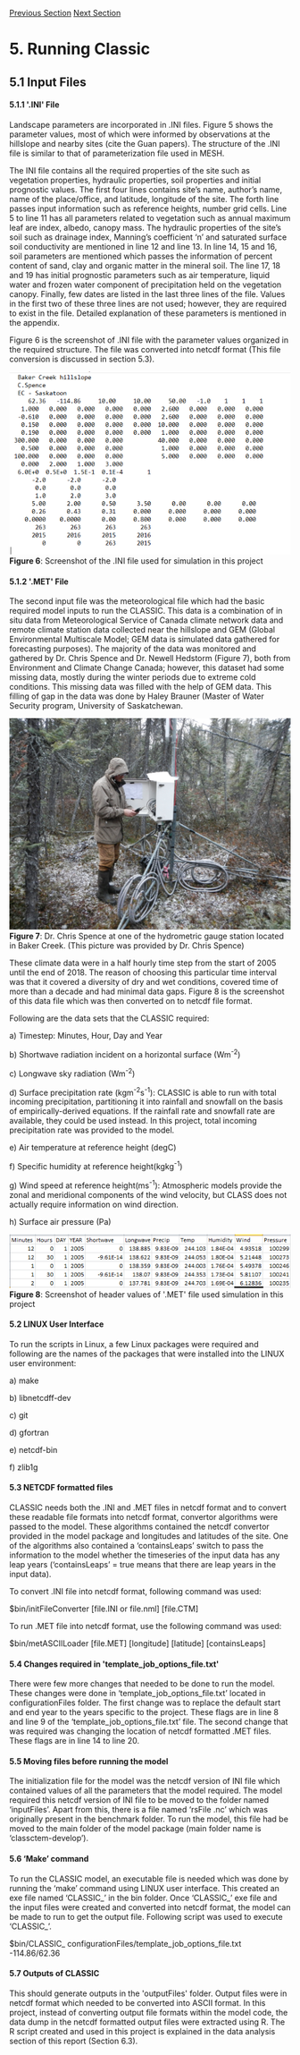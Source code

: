 ---
---

[Previous Section](model.html)
[Next Section](data.html)

# 5. Running Classic

## 5.1 Input Files

#### 5.1.1 '.INI' File

Landscape parameters are incorporated in .INI files. Figure 5 shows the parameter values, most of which were informed by observations at the hillslope and nearby sites (cite the Guan papers). The structure of the .INI file is similar to that of parameterization file used in MESH.

The INI file contains all the required properties of the site such as vegetation properties, hydraulic properties, soil properties and initial prognostic values. The first four lines contains site’s name, author’s name, name of the place/office, and latitude, longitude of the site. The forth line passes input information such as reference heights, number grid cells. Line 5 to line 11 has all parameters related to vegetation such as annual maximum leaf are index, albedo, canopy mass. The hydraulic properties of the site’s soil such as drainage index, Manning’s coefficient ‘n’ and saturated surface soil conductivity are mentioned in line 12 and line 13. In line 14, 15 and 16, soil parameters are mentioned which passes the information of percent content of sand, clay and organic matter in the mineral soil. The line 17, 18 and 19 has initial prognostic parameters such as air temperature, liquid water and frozen water component of precipitation held on the vegetation canopy. Finally, few dates are listed in the last three lines of the file. Values in the first two of these three lines are not used; however, they are required to exist in the file. Detailed explanation of these parameters is mentioned in the appendix.

Figure 6 is the screenshot of .INI file with the parameter values organized in the required structure. The file was converted into netcdf format (This file conversion is discussed in section 5.3).

![](figures/Figure6.png) **Figure 6**: Screenshot of the .INI file used for simulation in this project

#### 5.1.2 '.MET' File

The second input file was the meteorological file which had the basic required model inputs to run the CLASSIC. This data is a combination of in situ data from Meteorological Service of Canada climate network data and remote climate station data collected near the hillslope and GEM (Global Environmental Multiscale Model; GEM data is simulated data gathered for forecasting purposes). The majority of the data was monitored and gathered by Dr. Chris Spence and Dr. Newell Hedstorm (Figure 7), both from Environment and Climate Change Canada; however, this dataset had some missing data, mostly during the winter periods due to extreme cold conditions. This missing data was filled with the help of GEM data. This filling of gap in the data was done by Haley Brauner (Master of Water Security program, University of Saskatchewan.

![](figures/Figure7.jpg) **Figure 7**: Dr. Chris Spence at one of the hydrometric gauge station located in Baker Creek. (This picture was provided by Dr. Chris Spence)

These climate data were in a half hourly time step from the start of 2005 until the end of 2018. The reason of choosing this particular time interval was that it covered a diversity of dry and wet conditions, covered time of more than a decade and had minimal data gaps. Figure 8 is the screenshot of this data file which was then converted on to netcdf file format.

Following are the data sets that the CLASSIC required:

a)	Timestep: Minutes, Hour, Day and Year

b)	Shortwave radiation incident on a horizontal surface (Wm<sup>-2</sup>)

c)	Longwave sky radiation (Wm<sup>-2</sup>)

d)	Surface precipitation rate  (kgm<sup>-2</sup>s<sup>-1</sup>):
CLASSIC is able to run with total incoming precipitation, partitioning it into rainfall and snowfall on the basis of empirically-derived equations. If the rainfall rate and snowfall rate are available, they could be used instead.  In this project, total incoming precipitation rate was provided to the model.

e)	Air temperature at reference height (degC)

f)	Specific humidity at reference height(kgkg<sup>-1</sup>)

g)	Wind speed at reference height(ms<sup>-1</sup>): Atmospheric models provide the zonal and meridional components of the wind velocity, but CLASS does not actually require information on wind direction.

h)	Surface air pressure (Pa)

![](figures/Figure8.png) **Figure 8**: Screenshot of header values of '.MET' file used simulation in this project

#### 5.2 LINUX User Interface

To run the scripts in Linux, a few Linux packages were required and following are the names of the packages that were installed into the LINUX user environment:

a) make

b) libnetcdff-dev

c) git

d) gfortran

e) netcdf-bin

f) zlib1g

#### 5.3 NETCDF formatted files

CLASSIC needs both the .INI and .MET files in netcdf format and to convert these readable file formats into netcdf format, convertor algorithms were passed to the model. These algorithms contained the netcdf convertor provided in the model package and longitudes and latitudes of the site. One of the algorithms also contained a ‘containsLeaps’ switch to pass the information to the model whether the timeseries of the input data has any leap years (‘containsLeaps’ = true means that there are leap years in the input data).

To convert .INI file into netcdf format, following command was used:

$bin/initFileConverter [file.INI or file.nml] [file.CTM]

To run .MET file into netcdf format, use the following command was used:

$bin/metASCIILoader [file.MET] [longitude] [latitude] [containsLeaps]

#### 5.4 Changes required in 'template_job_options_file.txt'

There were few more changes that needed to be done to run the model. These changes were done in ‘template_job_options_file.txt’ located in configurationFiles folder. The first change was to replace the default start and end year to the years specific to the project. These flags are in line 8 and line 9 of the ‘template_job_options_file.txt’ file. The second change that was required was changing the location of netcdf formatted .MET files. These flags are in line 14 to line 20.

#### 5.5 Moving files before running the model

The initialization file for the model was the netcdf version of INI file which contained values of all the parameters that the model required. The model required this netcdf version of INI file to be moved to the folder named ‘inputFiles’. Apart from this, there is a file named ‘rsFile .nc’ which was originally present in the benchmark folder. To run the model, this file had be moved to the main folder of the model package (main folder name is ‘classctem-develop’).

#### 5.6 ‘Make’ command

To run the CLASSIC model, an executable file is needed which was done by running the ‘make’ command using LINUX user interface. This created an exe file named ‘CLASSIC_’ in the bin folder. Once ‘CLASSIC_’ exe file and the input files were created and converted into netcdf format, the model can be made to run to get the output file.  Following script was used to execute ‘CLASSIC_’.

$bin/CLASSIC_ configurationFiles/template_job_options_file.txt -114.86/62.36

#### 5.7 Outputs of CLASSIC

This should generate outputs in the 'outputFiles' folder. Output files were in netcdf format which needed to be converted into ASCII format. In this project, instead of converting output file formats within the model code, the data dump in the netcdf formatted output files were extracted using R. The R script created and used in this project is explained in the data analysis section of this report (Section 6.3).
